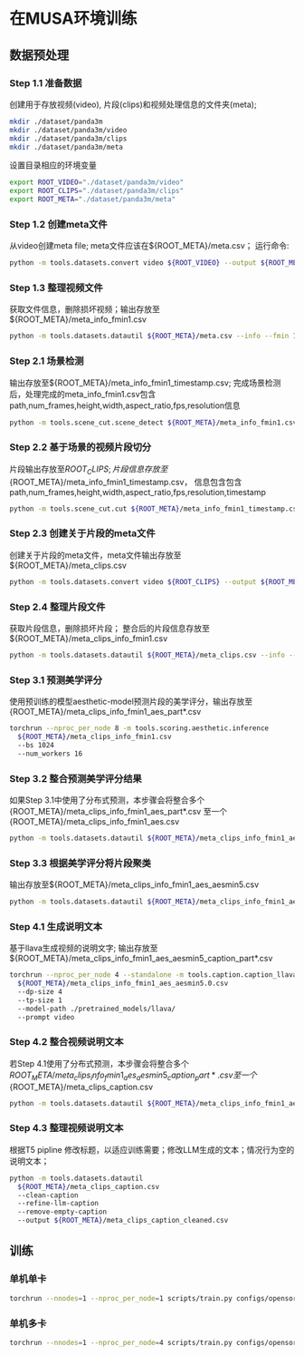 # 在MUSA环境训练

## 数据预处理

### Step 1.1 准备数据

创建用于存放视频(video), 片段(clips)和视频处理信息的文件夹(meta);
```bash
mkdir ./dataset/panda3m
mkdir ./dataset/panda3m/video
mkdir ./dataset/panda3m/clips
mkdir ./dataset/panda3m/meta
```

设置目录相应的环境变量
```bash
export ROOT_VIDEO="./dataset/panda3m/video" 
export ROOT_CLIPS="./dataset/panda3m/clips" 
export ROOT_META="./dataset/panda3m/meta"
```

### Step 1.2 创建meta文件

从video创建meta file; meta文件应该在${ROOT_META}/meta.csv；
运行命令: 
```bash
python -m tools.datasets.convert video ${ROOT_VIDEO} --output ${ROOT_META}/meta.csv
```

### Step 1.3 整理视频文件

获取文件信息，删除损坏视频；输出存放至${ROOT_META}/meta_info_fmin1.csv
```bash
python -m tools.datasets.datautil ${ROOT_META}/meta.csv --info --fmin 1
```

### Step 2.1 场景检测

输出存放至${ROOT_META}/meta_info_fmin1_timestamp.csv; 完成场景检测后，处理完成的meta_info_fmin1.csv包含path,num_frames,height,width,aspect_ratio,fps,resolution信息
```bash
python -m tools.scene_cut.scene_detect ${ROOT_META}/meta_info_fmin1.csv
```

### Step 2.2 基于场景的视频片段切分

片段输出存放至${ROOT_CLIPS}; 片段信息存放至${ROOT_META}/meta_info_fmin1_timestamp.csv， 信息包含包含path,num_frames,height,width,aspect_ratio,fps,resolution,timestamp
```bash
python -m tools.scene_cut.cut ${ROOT_META}/meta_info_fmin1_timestamp.csv --save_dir ${ROOT_CLIPS}
```

### Step 2.3 创建关于片段的meta文件

创建关于片段的meta文件，meta文件输出存放至${ROOT_META}/meta_clips.csv
```bash
python -m tools.datasets.convert video ${ROOT_CLIPS} --output ${ROOT_META}/meta_clips.csv
```

### Step 2.4 整理片段文件

获取片段信息，删除损坏片段； 整合后的片段信息存放至${ROOT_META}/meta_clips_info_fmin1.csv
```bash
python -m tools.datasets.datautil ${ROOT_META}/meta_clips.csv --info --fmin 1
```

### Step 3.1 预测美学评分

使用预训练的模型aesthetic-model预测片段的美学评分，输出存放至{ROOT_META}/meta_clips_info_fmin1_aes_part*.csv 
```bash
torchrun --nproc_per_node 8 -m tools.scoring.aesthetic.inference 
  ${ROOT_META}/meta_clips_info_fmin1.csv 
  --bs 1024 
  --num_workers 16
```

### Step 3.2 整合预测美学评分结果

如果Step 3.1中使用了分布式预测，本步骤会将整合多个{ROOT_META}/meta_clips_info_fmin1_aes_part*.csv 至一个{ROOT_META}/meta_clips_info_fmin1_aes.csv
```bash
python -m tools.datasets.datautil ${ROOT_META}/meta_clips_info_fmin1_aes_part*.csv --output ${ROOT_META}/meta_clips_info_fmin1_aes.csv
```

### Step 3.3 根据美学评分将片段聚类

输出存放至${ROOT_META}/meta_clips_info_fmin1_aes_aesmin5.csv
```bash
python -m tools.datasets.datautil ${ROOT_META}/meta_clips_info_fmin1_aes.csv --aesmin 5
```

### Step 4.1 生成说明文本

基于llava生成视频的说明文字; 输出存放至${ROOT_META}/meta_clips_info_fmin1_aes_aesmin5_caption_part*.csv
```bash
torchrun --nproc_per_node 4 --standalone -m tools.caption.caption_llava 
  ${ROOT_META}/meta_clips_info_fmin1_aes_aesmin5.0.csv 
  --dp-size 4 
  --tp-size 1 
  --model-path ./pretrained_models/llava/ 
  --prompt video
```

### Step 4.2 整合视频说明文本

若Step 4.1使用了分布式预测，本步骤会将整合多个${ROOT_META}/meta_clips_info_fmin1_aes_aesmin5_caption_part*.csv至一个${ROOT_META}/meta_clips_caption.csv
```bash
python -m tools.datasets.datautil ${ROOT_META}/meta_clips_info_fmin1_aes_aesmin5.0_caption_part*.csv --output ${ROOT_META}/meta_clips_caption.csv
```

### Step 4.3 整理视频说明文本
根据T5 pipline 修改标题，以适应训练需要；修改LLM生成的文本；情况行为空的说明文本；
```bash
python -m tools.datasets.datautil 
  ${ROOT_META}/meta_clips_caption.csv 
  --clean-caption 
  --refine-llm-caption 
  --remove-empty-caption 
  --output ${ROOT_META}/meta_clips_caption_cleaned.csv
```

## 训练

### 单机单卡
```bash
torchrun --nnodes=1 --nproc_per_node=1 scripts/train.py configs/opensora/train/16x256x256.py --data-path ./dataset/panda2m/meta/meta_clips_caption_cleaned.csv
```
### 单机多卡
```bash
torchrun --nnodes=1 --nproc_per_node=4 scripts/train.py configs/opensora/train/16x256x256.py --data-path ./dataset/panda2m/meta/meta_clips_caption_cleaned.csv
```

